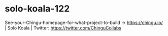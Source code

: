 # solo-koala-122
See-your-Chingu-homepage-for-what-project-to-build -> https://chingu.io/ | Solo Koala | Twitter: https://twitter.com/ChinguCollabs
